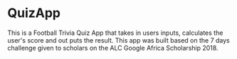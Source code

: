 # QuizApp
 This is a Football Trivia Quiz App that takes in users inputs, calculates the user's score and out puts the result. This app was built based on the 7 days challenge given to scholars on the ALC Google Africa Scholarship 2018.
